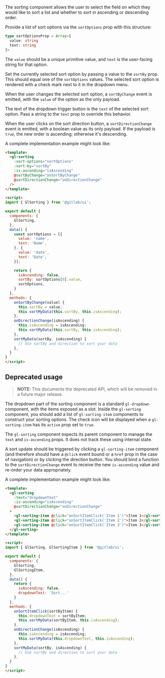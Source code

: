 The sorting component allows the user to select the field on which they would like to sort a list
and whether to sort in ascending or descending order.

Provide a list of sort options via the `sortOptions` prop with this structure:

```typescript
type sortOptionsProp = Array<{
  value: string
  text: string
}>
```

The `value` should be a unique primitive value, and `text` is the user-facing
string for that option.

Set the currently selected sort option by passing a value to the `sortBy` prop.
This should equal one of the `sortOptions` values. The selected sort option is
rendered with a check mark next to it in the dropdown menu.

When the user changes the selected sort option, a `sortByChange` event is
emitted, with the `value` of the option as the only payload.

The text of the dropdown trigger button is the `text` of the selected sort
option. Pass a string to the `text` prop to override this behavior.

When the user clicks on the sort direction button, a `sortDirectionChange`
event is emitted, with a boolean value as its only payload. If the payload is
`true`, the new order is ascending; otherwise it's descending.

A complete implementation example might look like:

```html
<template>
  <gl-sorting
    :sort-options="sortOptions"
    :sort-by="sortBy"
    :is-ascending="isAscending"
    @sortByChange="onSortByChange"
    @sortDirectionChange="onDirectionChange"
  />
</template>

<script>
import { GlSorting } from '@gitlab/ui';

export default {
  components: {
    GlSorting,
  },
  data() {
    const sortOptions = [{
      value: 'name',
      text: 'Name',
    }, {
      value: 'date',
      text: 'Date',
    }];

    return {
      isAscending: false,
      sortBy: sortOptions[0].value,
      sortOptions,
    }
  },
  methods: {
    onSortByChange(value) {
      this.sortBy = value;
      this.sortMyData(this.sortBy, this.isAscending);
    },
    onDirectionChange(isAscending) {
      this.isAscending = isAscending;
      this.sortMyData(this.sortBy, this.isAscending);
    },
    sortMyData(sortBy, isAscending) {
      // Use sortBy and direction to sort your data
    },
  }
}
</script>
```

## Deprecated usage

> **NOTE:** This documents the deprecated API, which will be removed in a future major release.

The dropdown part of the sorting component is a standard `gl-dropdown` component, with the items
exposed as a slot. Inside the `gl-sorting` component, you should add a list of `gl-sorting-item`
components to construct your sorting options. The check icon will be displayed when a
`gl-sorting-item` has its `active` prop set to `true`.

The `gl-sorting` component expects its parent component to manage the `text` and `is-ascending`
props. It does not track these using internal state.

A sort update should be triggered by clicking a `gl-sorting-item` component (and therefore should
have a `@click` event bound or a `href` prop in the case of navigation) or by clicking the direction
button. You should bind a function to the `sortDirectionChange` event to receive the new
`is-ascending` value and re-order your data appropriately.

A complete implementation example might look like:

```html
<template>
  <gl-sorting
    :text="dropdownText"
    :is-ascending="isAscending"
    @sortDirectionChange="onDirectionChange"
  >
    <gl-sorting-item @click="onSortItemClick('Item 1')">Item 1</gl-sorting-item>
    <gl-sorting-item @click="onSortItemClick('Item 2')">Item 2</gl-sorting-item>
    <gl-sorting-item @click="onSortItemClick('Item 3')">Item 3</gl-sorting-item>
  </gl-sorting>
</template>

<script>
import { GlSorting, GlSortingItem } from '@gitlab/ui';

export default {
  components: {
    GlSorting,
    GlSortingItem,
  },
  data() {
    return {
      isAscending: false,
      dropdownText: 'Sort...'
    }
  },
  methods: {
    onSortItemClick(sortByItem) {
      this.dropdownText = sortByItem;
      this.sortMyData(sortByItem, this.isAscending);
    },
    onDirectionChange(isAscending) {
      this.isAscending = isAscending;
      this.sortMyData(this.dropdownText, this.isAscending);
    },
    sortMyData(sortBy, isAscending) {
      // Use sortBy and direction to sort your data
    },
  }
}
</script>
```
